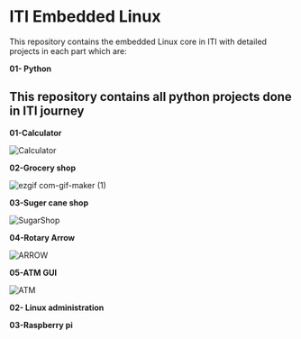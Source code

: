  # ITI Embedded Linux
 This repository contains the embedded Linux core  in ITI with detailed  projects in each part which are: 
 
**01- Python**


## This repository contains all python projects done in ITI journey
 
 **01-Calculator** 
  
![Calculator](https://user-images.githubusercontent.com/115734048/211109895-4c105c41-5414-477a-9f1b-0946eec6f4fc.gif)


 **02-Grocery shop** 
   
![ezgif com-gif-maker (1)](https://user-images.githubusercontent.com/115734048/213896971-1a3e2405-46c1-4b3c-b23e-28c603a58a2a.gif)
   

 **03-Suger cane shop** 

![SugarShop](https://user-images.githubusercontent.com/115734048/213588099-c50ac11b-223b-4e73-89e7-82e6373aeeb1.gif)


 **04-Rotary Arrow**
 
 ![ARROW](https://user-images.githubusercontent.com/115734048/215369204-b77c3c13-100d-4869-a5d9-151f471c6bbe.gif)


 **05-ATM GUI** 
 
 ![ATM](https://user-images.githubusercontent.com/115734048/215300188-5e6359ba-07e6-45a5-823c-2ee7cb38ec7c.gif)
 
 
 **02- Linux administration** 
 
 
 **03-Raspberry pi**
